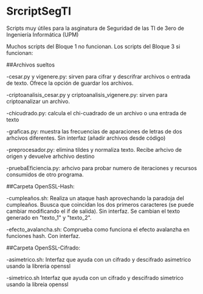 # SrcriptSegTI
Scripts muy útiles para la asginatura de Seguridad de las TI de 3ero de Ingeniería Informática (UPM)

Muchos scripts del Bloque 1 no funcionan.
Los scripts del Bloque 3 si funcionan:

##Archivos sueltos

-cesar.py y vigenere.py: sirven para cifrar y descrifrar archivos o entrada de texto. Ofrece la opción de guardar los archivos.


-criptoanalisis_cesar.py y criptoanalisis_vigenere.py: sirven para criptoanalizar un archivo.


-chicudrado.py: calcula el chi-cuadrado de un archivo o una entrada de texto


-graficas.py: muestra las frecuencias de aparaciones de letras de dos arhcivos diferentes. Sin interfaz (añadir archivos desde código)


-preprocesador.py: elimina tildes y normaliza texto. Recibe arhcivo de origen y devuelve arhchivo destino


-pruebaEficiencia.py: arhcivo para probar numero de iteraciones y recursos consumidos de otro programa.

##Carpeta OpenSSL-Hash:


-cumpleaños.sh: Realiza un ataque hash aprovechando la paradoja del cumpleaños. Buusca que coincidan los dos primeros caracteres (se puede cambiar modificando el if de salida). Sin interfaz. Se cambian el texto generado en "texto_1" y "texto_2". 


-efecto_avalancha.sh: Comprueba como funciona el efecto avalanzha en funciones hash. Con interfaz.

##Carpeta OpenSSL-Cifrado:


-asimetrico.sh: Interfaz que ayuda con un cifrado y descifrado asimetrico usando la libreria openssl


-simetrico.sh Interfaz que ayuda con un cifrado y descifrado simetrico usando la libreia openssl
